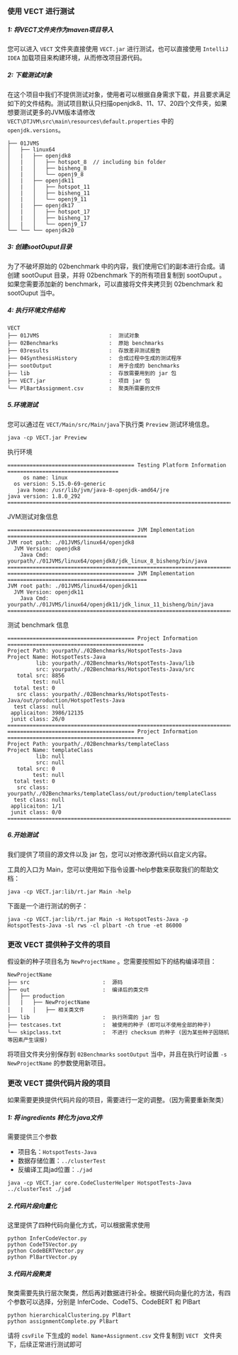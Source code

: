 ### 使用 VECT 进行测试

##### 1: 将VECT文件夹作为maven项目导入

您可以进入 `VECT` 文件夹直接使用 `VECT.jar` 进行测试，也可以直接使用 `IntelliJ IDEA` 加载项目来构建环境，从而修改项目源代码。

##### 2: 下载测试对象

在这个项目中我们不提供测试对象，使用者可以根据自身需求下载，并且要求满足如下的文件结构。测试项目默认只扫描openjdk8、11、17、20四个文件夹，如果想要测试更多的JVM版本请修改`VECT\DTJVM\src\main\resources\default.properties` 中的 `openjdk.versions`。

```
├── 01JVMS
│   ├── linux64
│   |   ├── openjdk8
│   |   │   ├── hotspot_8  // including bin folder
│   |   │   ├── bisheng_8
│   |   │   └── openj9_8   
│   |   ├── openjdk11
│   |   │   ├── hotspot_11  
│   |   │   ├── bisheng_11
│   |   │   └── openj9_11 
│   |   ├── openjdk17
│   |   │   ├── hotspot_17 
│   |   │   ├── bisheng_17
│   |   │   └── openj9_17
└── └── └── openjdk20
```

##### 3: 创建sootOuput目录

为了不破坏原始的 02benchmark 中的内容，我们使用它们的副本进行合成。请创建 sootOuput 目录，并将 02benchmark 下的所有项目复制到 sootOuput 。如果您需要添加新的 benchmark，可以直接将文件夹拷贝到 02benchmark 和 sootOuput 当中。

##### 4: 执行环境文件结构

```
VECT
├── 01JVMS                      :  测试对象
├── 02Benchmarks                :  原始 benchmarks
├── 03results                   :  存放差异测试报告
├── 04SynthesisHistory          :  合成过程中生成的测试程序 
├── sootOutput                  :  用于合成的 benchmarks
├── lib                         :  存放需要用到的 jar 包
├── VECT.jar                    :  项目 jar 包
└── PlBartAssignment.csv        :  聚类所需要的文件
```

##### 5.环境测试

您可以通过在 `VECT/Main/src/Main/java`下执行类 `Preview` 测试环境信息。

```
java -cp VECT.jar Preview
```

执行环境

```
======================================== Testing Platform Information ===================================
     os name: linux
  os version: 5.15.0-69-generic
   java home: /usr/lib/jvm/java-8-openjdk-amd64/jre
java version: 1.8.0_292
=========================================================================================================
```

JVM测试对象信息

```
======================================== JVM Implementation ============================================
JVM root path: ./01JVMS/linux64/openjdk8
  JVM Version: openjdk8
    Java Cmd: yourpath/./01JVMS/linux64/openjdk8/jdk_linux_8_bisheng/bin/java
========================================================================================================
======================================== JVM Implementation ============================================
JVM root path: ./01JVMS/linux64/openjdk11
  JVM Version: openjdk11
    Java Cmd: yourpath/./01JVMS/linux64/openjdk11/jdk_linux_11_bisheng/bin/java
========================================================================================================
```

测试 benchmark 信息

```
======================================== Project Information ===========================================
Project Path: yourpath/./02Benchmarks/HotspotTests-Java
Project Name: HotspotTests-Java
         lib: yourpath/./02Benchmarks/HotspotTests-Java/lib
         src: yourpath/./02Benchmarks/HotspotTests-Java/src
   total src: 8856
        test: null
  total test: 0
   src class: yourpath/./02Benchmarks/HotspotTests-Java/out/production/HotspotTests-Java
  test class: null
 applicaiton: 3986/12135
 junit class: 26/0
========================================================================================================
======================================== Project Information ===========================================
Project Path: yourpath/./02Benchmarks/templateClass
Project Name: templateClass
         lib: null
         src: null
   total src: 0
        test: null
  total test: 0
   src class: yourpath/./02Benchmarks/templateClass/out/production/templateClass
  test class: null
 applicaiton: 1/1
 junit class: 0/0
========================================================================================================
```

##### 6.开始测试

我们提供了项目的源文件以及 jar 包，您可以对修改源代码以自定义内容。

工具的入口为 Main，您可以使用如下指令设置-help参数来获取我们的帮助文档：

```
java -cp VECT.jar:lib/rt.jar Main -help
```

下面是一个进行测试的例子：

```
java -cp VECT.jar:lib/rt.jar Main -s HotspotTests-Java -p HotspotTests-Java -sl rws -cl plbart -ch true -et 86000
```





### 更改 VECT 提供种子文件的项目

假设新的种子项目名为 `NewProjectName` 。您需要按照如下的结构编译项目：

```
NewProjectName
├── src                       :  源码
├── out                       :  编译后的类文件
│   ├── production
│   |   ├── NewProjectName
│   |   │   ├── 相关类文件
├── lib                       :  执行所需的 jar 包
├── testcases.txt             :  被使用的种子 (即可以不使用全部的种子)
└── skipclass.txt             :  不进行 checksum 的种子 (因为某些种子因随机等因素产生误报)
```

将项目文件夹分别保存到 `02Benchmarks` `sootOutput` 当中，并且在执行时设置 `-s NewProjectName` 的参数使用新项目。







### 更改 VECT 提供代码片段的项目

如果需要更换提供代码片段的项目，需要进行一定的调整。（因为需要重新聚类）

##### 1: 将 ingredients 转化为 java文件

需要提供三个参数

* 项目名：`HotspotTests-Java`
* 数据存储位置：`../clusterTest`
* 反编译工具jad位置：`./jad`

```
java -cp VECT.jar core.CodeClusterHelper HotspotTests-Java ../clusterTest ./jad
```

##### 2.代码片段向量化

这里提供了四种代码向量化方式，可以根据需求使用

```
python InferCodeVector.py
python CodeT5Vector.py
python CodeBERTVector.py
python PlBartVector.py
```

##### 3.代码片段聚类

聚类需要先执行层次聚类，然后再对数据进行补全。根据代码向量化的方法，有四个参数可以选择，分别是 InferCode、CodeT5、CodeBERT 和 PlBart

```
python hierarchicalClustering.py PlBart
python assignmentComplete.py PlBart
```

请将 `csvFile` 下生成的 `model Name+Assignment.csv` 文件复制到 `VECT ` 文件夹下，后续正常进行测试即可
